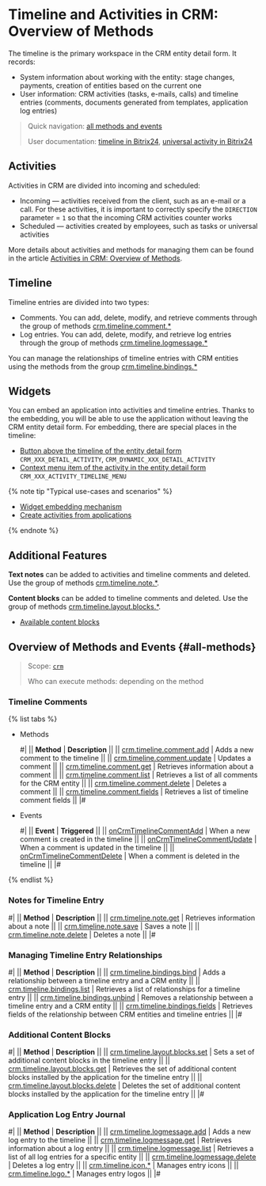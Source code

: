 # Timeline and Activities in CRM: Overview of Methods

The timeline is the primary workspace in the CRM entity detail form. It records:

* System information about working with the entity: stage changes, payments, creation of entities based on the current one
* User information: CRM activities (tasks, e-mails, calls) and timeline entries (comments, documents generated from templates, application log entries)

> Quick navigation: [all methods and events](#all-methods) 
> 
> User documentation: [timeline in Bitrix24](https://helpdesk.bitrix24.com/open/16767378/), [universal activity in Bitrix24](https://helpdesk.bitrix24.com/open/21458972/)

## Activities

Activities in CRM are divided into incoming and scheduled:

* Incoming — activities received from the client, such as an e-mail or a call. For these activities, it is important to correctly specify the `DIRECTION` parameter = `1` so that the incoming CRM activities counter works
* Scheduled — activities created by employees, such as tasks or universal activities
  
More details about activities and methods for managing them can be found in the article [Activities in CRM: Overview of Methods](./activities/index.md).

## Timeline

Timeline entries are divided into two types:

* Comments. You can add, delete, modify, and retrieve comments through the group of methods [crm.timeline.comment.*](./comments/index.md)
* Log entries. You can add, delete, modify, and retrieve log entries through the group of methods [crm.timeline.logmessage.*](./logmessage/index.md)
  
You can manage the relationships of timeline entries with CRM entities using the methods from the group [crm.timeline.bindings.*](./bindings/index.md) 

## Widgets

You can embed an application into activities and timeline entries. Thanks to the embedding, you will be able to use the application without leaving the CRM entity detail form. For embedding, there are special places in the timeline:

* [Button above the timeline of the entity detail form](../../widgets/crm/detail-activity.md) `CRM_XXX_DETAIL_ACTIVITY`, `CRM_DYNAMIC_XXX_DETAIL_ACTIVITY`
* [Context menu item of the activity in the entity detail form](../../widgets/crm/activity-timeline-menu.md) `CRM_XXX_ACTIVITY_TIMELINE_MENU`

{% note tip "Typical use-cases and scenarios" %}

- [Widget embedding mechanism](../../widgets/index.md)
- [Create activities from applications](./activities/app-embedding/activity-app.md)

{% endnote %}

## Additional Features 

**Text notes** can be added to activities and timeline comments and deleted. Use the group of methods [crm.timeline.note.*](./note/index.md).

**Content blocks** can be added to timeline comments and deleted. Use the group of methods [crm.timeline.layout.blocks.*](./layout-blocks/index.md). 

* [Available content blocks](./activities/structure/body.md#contentblockdto)


## Overview of Methods and Events {#all-methods}

> Scope: [`crm`](../../scopes/permissions.md)
>
> Who can execute methods: depending on the method

### Timeline Comments

{% list tabs %}

- Methods

    #|
    || **Method** | **Description** ||
    || [crm.timeline.comment.add](./comments/crm-timeline-comment-add.md)   | Adds a new comment to the timeline ||
    || [crm.timeline.comment.update](./comments/crm-timeline-comment-update.md)  |  Updates a comment ||
    || [crm.timeline.comment.get](./comments/crm-timeline-comment-get.md)   |  Retrieves information about a comment ||
    || [crm.timeline.comment.list](./comments/crm-timeline-comment-list.md) |  Retrieves a list of all comments for the CRM entity ||
    || [crm.timeline.comment.delete](./comments/crm-timeline-comment-delete.md)  |  Deletes a comment ||
    || [crm.timeline.comment.fields](./comments/crm-timeline-comment-fields.md)  | Retrieves a list of timeline comment fields ||
    |#

- Events

    #|
    || **Event** | **Triggered** ||
    || [onCrmTimelineCommentAdd](./comments/events/on-Crm-Timeline-Comment-Add.md) | When a new comment is created in the timeline ||
    || [onCrmTimelineCommentUpdate](./comments/events/on-Crm-Timeline-Comment-Update.md) | When a comment is updated in the timeline  ||
    || [onCrmTimelineCommentDelete](./comments/events/on-Crm-Timeline-Comment-Delete.md) | When a comment is deleted in the timeline  ||
    |#

{% endlist %}

### Notes for Timeline Entry

#|
|| **Method** | **Description** ||
|| [crm.timeline.note.get](./note/crm-timeline-note-get.md) | Retrieves information about a note ||
|| [crm.timeline.note.save](./note/crm-timeline-note-save.md) | Saves a note ||
|| [crm.timeline.note.delete](./note/crm-timeline-note-delete.md) | Deletes a note ||
|#


### Managing Timeline Entry Relationships

#|
|| **Method** | **Description** ||
|| [crm.timeline.bindings.bind](./bindings/crm-timeline-bindings-bind.md) | Adds a relationship between a timeline entry and a CRM entity ||
|| [crm.timeline.bindings.list](./bindings/crm-timeline-bindings-list.md) | Retrieves a list of relationships for a timeline entry ||
|| [crm.timeline.bindings.unbind](./bindings/crm-timeline-bindings-unbind.md) | Removes a relationship between a timeline entry and a CRM entity ||
|| [crm.timeline.bindings.fields](./bindings/crm-timeline-bindings-fields.md) | Retrieves fields of the relationship between CRM entities and timeline entries ||
|#

### Additional Content Blocks

#|
|| **Method** | **Description** ||
|| [crm.timeline.layout.blocks.set](./layout-blocks/crm-timeline-layout-blocks-set.md) | Sets a set of additional content blocks in the timeline entry ||
|| [crm.timeline.layout.blocks.get](./layout-blocks/crm-timeline-layout-blocks-get.md) | Retrieves the set of additional content blocks installed by the application for the timeline entry ||
|| [crm.timeline.layout.blocks.delete](./layout-blocks/crm-timeline-layout-blocks-delete.md) | Deletes the set of additional content blocks installed by the application for the timeline entry ||
|#

### Application Log Entry Journal

#|
|| **Method** | **Description** ||
|| [crm.timeline.logmessage.add](./logmessage/crm-timeline-logmessage-add.md) | Adds a new log entry to the timeline ||
|| [crm.timeline.logmessage.get](./logmessage/crm-timeline-logmessage-get.md) | Retrieves information about a log entry ||
|| [crm.timeline.logmessage.list](./logmessage/crm-timeline-logmessage-list.md) | Retrieves a list of all log entries for a specific entity ||
|| [crm.timeline.logmessage.delete](./logmessage/crm-timeline-logmessage-delete.md) | Deletes a log entry ||
|| [crm.timeline.icon.*](./logmessage/icons/index.md) | Manages entry icons ||
|| [crm.timeline.logo.*](./logmessage/logo/index.md) | Manages entry logos ||
|#